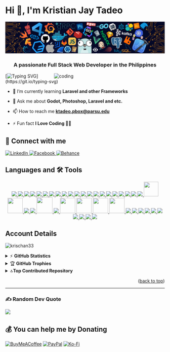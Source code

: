 <a name="readme-top"> </a >
# Hi 👋, I'm Kristian Jay Tadeo

![logo](https://github.com/KrisChan33/KrisChan33/blob/main/githubimage.png)
<h3 align="center">A passionate Full Stack Web Developer in the Philippines</h3>
<img align="right" alt="coding" width="350" src="https://rb.gy/mbprke">

[![Typing SVG ](https://readme-typing-svg.demolab.com?font=Fira+Code&pause=1000&width=435&lines=Im+a+Filipino%2C+Full+Stack+Developer;and+Open-Source+Developer;Nice+to+meet+You!)](https://git.io/typing-svg)


- 🌱 I’m currently learning **Laravel and other Frameworks**

- 💬 Ask me about **Godot, Photoshop, Laravel and etc.**

- 📫 How to reach me **ktadeo.pbox@parsu.edu**

- ⚡ Fun fact **I Love Coding 👨‍💻**



## 📠 Connect with me
<p align="left">
<a href="https://www.linkedin.com/in/kristian-jay-tadeo">
    <img src="https://rb.gy/k3m45n" alt="LinkedIn" width="50px" height="50px" />
</a>
 
<a href="https://www.facebook.com/profile.php?id=100092249816147">
    <img src="https://freepnglogo.com/images/all_img/facebook-circle-logo-png.png" alt="Facebook" width="50px" height="50px" />
</a>

<a href="https://www.behance.net/kristianjaytadeo">
    <img src="https://rb.gy/4v8w40" alt="Behance" width="50px" height="50px" style="border-radius: 10%;" />
</a>


</p>


## Languages and 🛠 Tools


<p align="center">
  <a href="https://www.arduino.cc/">
    <img src="https://skillicons.dev/icons?i=arduino" />
  </a>

  <a href="https://blender.org/">
    <img src="https://skillicons.dev/icons?i=blender" />
  </a>
  
  <a href="https://getbootstrap.com/">
    <img src="https://skillicons.dev/icons?i=bootstrap" />
  </a>
  
 <a href="https://cprogramming.com/">
    <img src="https://skillicons.dev/icons?i=c" />
  </a>
  
 <a href="https://w3schools.com/cpp/">
    <img src="https://skillicons.dev/icons?i=cpp" />
  </a>

   <a href="https://www.w3schools.com/css/">
    <img src="https://skillicons.dev/icons?i=css" />
  </a>

<a href="https://developer.mozilla.org/en-US/docs/Web/HTML/">
    <img src="https://skillicons.dev/icons?i=html" />
  </a>

<a href="https://www.java.com/en/">
    <img src="https://skillicons.dev/icons?i=java&theme=light" />
  </a>

<a href="https://gnu.org/software/bash">
    <img src="https://skillicons.dev/icons?i=bash&theme=light" />
  </a>

  <a href="https://developer.mozilla.org/en-US/docs/Web/JavaScript">
    <img src="https://skillicons.dev/icons?i=js " />
  </a>

  <a href="https://linux.org">
    <img src="https://skillicons.dev/icons?i=linux&theme=light " />
  </a>

  <a href="https://mysql.com">
    <img src="https://skillicons.dev/icons?i=mysql&theme=light " />
  </a>

  <a href="https://photoshop.com/en">
    <img src="https://skillicons.dev/icons?i=ps" />
  </a>

  <a href="https://php.net">
    <img src="https://skillicons.dev/icons?i=php&theme=light" />
  </a>

   <a href="https://python.org">
    <img src="https://skillicons.dev/icons?i=python"/>
  </a>

   <a href="https://git-scm.com">
    <img src="https://skillicons.dev/icons?i=git&theme=light"/>
  </a>

   <a href="https://laravel.com">
    <img src="https://skillicons.dev/icons?i=laravel"/>
  </a>
  
  <a href="https://tailwindui.com/">
    <img src="https://skillicons.dev/icons?i=tailwindcss&theme=light"/>
  </a>


<a href="https://npmjs.com">
  <img src="https://skillicons.dev/icons?i=npm"/>
</a>

<a href="https://nodejs.org">
  <img src="https://skillicons.dev/icons?i=nodejs"/>
</a>

<a href="https://ngrok.com/">
    <img src="https://simpleskill.icons.workers.dev/svg?i=ngrok&theme=light"/>
  </a>

<a href="https://filamentphp.com">
  <img src="https://rb.gy/m04op4"width="46" height="46"/>
</a>

<a href="https://livewire.laravel.com/">
  <img src="https://rb.gy/i7cq0f" width="48" height="48"/>
</a>

<a href="https://obsidian.md/">
  <img src="https://skillicons.dev/icons?i=obsidian"/>
</a>

<a href="https://firebase.google.com/">
  <img src="https://skillicons.dev/icons?i=firebase"/>
</a>

<a href="https://heidisql.com">
  <img src="https://rb.gy/gfnsx8" width="50" height="50" />
</a>

<a href="https://discord.com">
  <img src="https://skillicons.dev/icons?i=discord"/>
</a>

<a href="https://spatie.be">
  <img src="https://rb.gy/4vhrsn" width="48" height="48"/>
</a>

<a href="https://laragon.org">
  <img src="https://www.onworks.net/imagescropped/laragonicon.png_3.webp" width="48" height="48"/>
</a>

<a href="https://www.apachefriends.org/">
  <img src="https://rb.gy/c5mw4b" width="48" height="48"/>
</a>

<a href="https://www.wampserver.com/">
  <img src="https://rb.gy/uov90e" width="48" height="48"/>
</a>

<a href="https://ubuntu.com">
  <img src="https://skillicons.dev/icons?i=ubuntu"/>
</a>

<a href="https://visualstudio.com">
  <img src="https://skillicons.dev/icons?i=visualstudio"/>
</a>

<a href="https://code.visualstudio.com">
  <img src="https://skillicons.dev/icons?i=vscode"/>
</a>

<a href="https://windows.com">
  <img src="https://skillicons.dev/icons?i=windows"/>
</a>

<a href="https://www.markdownguide.org/">
  <img src="https://skillicons.dev/icons?i=md"/>
</a>

<a href="https://www.python.org/">
  <img src="https://skillicons.dev/icons?i=py"/>
</a>

<a href="https://godotengine.org">
  <img src="https://skillicons.dev/icons?i=godot"/>
</a>

<a href="https://github.com">
  <img src="https://skillicons.dev/icons?i=github"/>
</a>

<a href="https://developer.android.com/studio">
  <img src="https://skillicons.dev/icons?i=androidstudio"/>
</a>

<a href="https://developer.android.com/studio">
  <img src="https://skillicons.dev/icons?i=figma"/>
</a>

</p>

<!--Logo Only doesnt have a link 
![skills](https://skillicons.dev/iconsi=html,css,bootstrap,java,js,php,mysql,python,vscode,arduino,blender,photoshop,linux&theme=light)
-->

## Account Details
<p align="left"> <img src="https://rb.gy/6hj1ce" alt="krischan33" /> </p>

<details>
 <summary>&#9889 <b>GitHub Statistics</b></summary><br/>

![](https://github-readme-stats.vercel.app/api?username=KrisChan33&theme=algolia&hide_border=true&include_all_commits=true&count_private=false)<br/>
![](https://github-readme-streak-stats.herokuapp.com/?user=KrisChan33&theme=algolia&hide_border=true)<br/>
![](https://github-readme-stats.vercel.app/api/top-langs/?username=KrisChan33&theme=algolia&hide_border=true&include_all_commits=true&count_private=false&layout=compact)
</details>

<!--2nd Readme Editor-->
<details>
    <summary>&#127942 <b>GitHub Trophies</b></summary><br/>

![Github Trophy](https://github-profile-trophy.vercel.app/?username=krisChan33)
<!-- other design of trophy
![](https://github-profile-tropy.vercel.app/?username=KrisChan33&theme=flat&no-frame=false&no-bg=false&margin-w=4)-->
</details>


<details>
    <summary>🔝<b>Top Contributed Repository</b></summary><br/>

![Github Top Repo](https://github-contributor-stats.vercel.app/api?username=KrisChan33&limit=5&theme=dark&combine_all_yearly_contributions=true)
</details>

<p align="right">(<a href="#readme-top">back to top</a>)</p>
<hr> </hr>
<!-- Proudly created with GPRM ( https://gprm.itsvg.in ) -->

### ✍️ Random Dev Quote
![](https://rb.gy/zarqxi)

## 💰 You can help me by Donating
 [![BuyMeACoffee](https://rb.gy/drv33t)](https://rb.gy/bdsyzz) 
 [![PayPal](https://rb.gy/1b6ivh)](https://rb.gy/m19yb4) 
 [![Ko-Fi](https://rb.gy/1nurh6)](https://rb.gy/bf95eg)


<!-- ACKNOWLEDGMENTS
## Acknowledgments:

This are the list of resources I find helpful and would like to give credit. I've included a few of my favorites to kick things off!

* [Choose an Open Source License](https://choosealicense.com)
* [React Icons](https://react-icons.github.io/react-icons/search)
* [Readme Typing SVG](https://elements.heroku.com/buttons/denvercoder1/readme-typing-svg)
* [Github Readme Generator](https://rahuldkjain.github.io/gh-profile-readme-generator/)
<p align="right">(<a href="#readme-top">back to top</a>)</p>

<hr>

created by [Kristian Jay Tadeo](https://rb.gy/evz163) | Thank you for Visiting🙏
 -->
